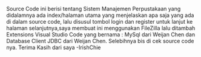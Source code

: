 Source Code ini berisi tentang Sistem Manajemen Perpustakaan yang didalamnya ada index/halaman utama yang menjelaskan apa saja yang ada di dalam source code, lalu disusul tombol login dan register untuk lanjut ke halaman selanjutnya,saya membuat ini menggunakan FileZilla lalu ditambah Extensions Visual Studio Code yang bernama : MySql dari Weijan Chen dan Database Client JDBC dari Weijan Chen. Selebihnya bis di cek source code nya. Terima Kasih dari saya
-IrishChie
